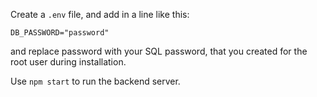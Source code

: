 Create a `.env` file, and add in a line like this:

```dotenv
DB_PASSWORD="password"
```
and replace password with your SQL password, that you created for the root user during installation.

Use `npm start` to run the backend server.